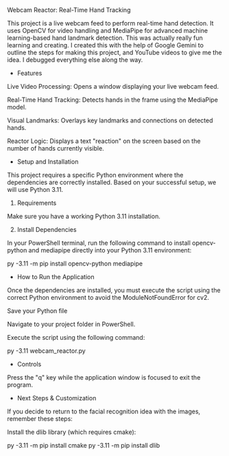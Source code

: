 Webcam Reactor: Real-Time Hand Tracking

This project is a live webcam feed to perform real-time hand detection. It uses OpenCV for video handling and MediaPipe for advanced machine learning-based hand landmark detection. 
This was actually really fun learning and creating. I created this with the help of Google Gemini to outline the steps for making this project, and YouTube videos to give me the idea. 
I debugged everything else along the way. 



* Features

Live Video Processing: Opens a window displaying your live webcam feed.

Real-Time Hand Tracking: Detects hands in the frame using the MediaPipe model.

Visual Landmarks: Overlays key landmarks and connections on detected hands.

Reactor Logic: Displays a text "reaction" on the screen based on the number of hands currently visible.

* Setup and Installation

This project requires a specific Python environment where the dependencies are correctly installed. Based on your successful setup, we will use Python 3.11.

1. Requirements

Make sure you have a working Python 3.11 installation.

2. Install Dependencies

In your PowerShell terminal, run the following command to install opencv-python and mediapipe directly into your Python 3.11 environment:

py -3.11 -m pip install opencv-python mediapipe


* How to Run the Application

Once the dependencies are installed, you must execute the script using the correct Python environment to avoid the ModuleNotFoundError for cv2.

Save your Python file

Navigate to your project folder in PowerShell.

Execute the script using the following command:

py -3.11 webcam_reactor.py


* Controls

Press the "q" key while the application window is focused to exit the program.

* Next Steps & Customization

If you decide to return to the facial recognition idea with the images, remember these steps:

Install the dlib library (which requires cmake):

py -3.11 -m pip install cmake
py -3.11 -m pip install dlib
